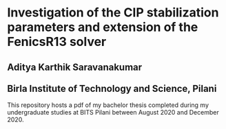 # Investigation of the CIP stabilization parameters and extension of the FenicsR13 solver
## Aditya Karthik Saravanakumar<br><br>Birla Institute of Technology and Science, Pilani

This repository hosts a pdf of my bachelor thesis completed during my undergraduate studies at BITS Pilani between August 2020 and December 2020.

